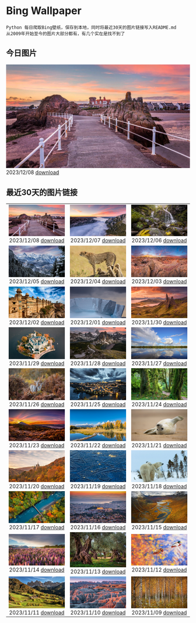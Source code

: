 # Bing Wallpaper

```
Python 每日爬取Bing壁纸，保存到本地，同时将最近30天的图片链接写入README.md
从2009年开始至今的图片大部分都有，有几个实在是找不到了
```



## 今日图片


![](./images/2023/12/08/JerseyIsland_ZH-CN6224973235_1920x1080_2023-12-08.jpg)2023/12/08 [download](./images/2023/12/08/JerseyIsland_ZH-CN6224973235_1920x1080_2023-12-08.jpg)

## 最近30天的图片链接


|      |      |      |
| :----: | :----: | :----: |
|![](./images/2023/12/08/JerseyIsland_ZH-CN6224973235_1920x1080_2023-12-08.jpg)2023/12/08 [download](./images/2023/12/08/JerseyIsland_ZH-CN6224973235_1920x1080_2023-12-08.jpg)|![](./images/2023/12/07/GrandCanyonVerdon_ZH-CN6025902720_1920x1080_2023-12-07.jpg)2023/12/07 [download](./images/2023/12/07/GrandCanyonVerdon_ZH-CN6025902720_1920x1080_2023-12-07.jpg)|![](./images/2023/12/06/DardagnaWaterfalls_ZH-CN5613123621_1920x1080_2023-12-06.jpg)2023/12/06 [download](./images/2023/12/06/DardagnaWaterfalls_ZH-CN5613123621_1920x1080_2023-12-06.jpg)|
|![](./images/2023/12/05/AlpsCastles_ZH-CN5078013932_1920x1080_2023-12-05.jpg)2023/12/05 [download](./images/2023/12/05/AlpsCastles_ZH-CN5078013932_1920x1080_2023-12-05.jpg)|![](./images/2023/12/04/CheetahDay_ZH-CN5114530695_1920x1080_2023-12-04.jpg)2023/12/04 [download](./images/2023/12/04/CheetahDay_ZH-CN5114530695_1920x1080_2023-12-04.jpg)|![](./images/2023/12/03/VermilionCliffs_ZH-CN3945784250_1920x1080_2023-12-03.jpg)2023/12/03 [download](./images/2023/12/03/VermilionCliffs_ZH-CN3945784250_1920x1080_2023-12-03.jpg)|
|![](./images/2023/12/02/GwaliorFortMP_ZH-CN3300432281_1920x1080_2023-12-02.jpg)2023/12/02 [download](./images/2023/12/02/GwaliorFortMP_ZH-CN3300432281_1920x1080_2023-12-02.jpg)|![](./images/2023/12/01/IcebergAntarctica_ZH-CN2053356825_1920x1080_2023-12-01.jpg)2023/12/01 [download](./images/2023/12/01/IcebergAntarctica_ZH-CN2053356825_1920x1080_2023-12-01.jpg)|![](./images/2023/11/30/TrotternishStorr_ZH-CN2508882441_1920x1080_2023-11-30.jpg)2023/11/30 [download](./images/2023/11/30/TrotternishStorr_ZH-CN2508882441_1920x1080_2023-11-30.jpg)|
|![](./images/2023/11/29/SchwerinerSchloss_ZH-CN2390476345_1920x1080_2023-11-29.jpg)2023/11/29 [download](./images/2023/11/29/SchwerinerSchloss_ZH-CN2390476345_1920x1080_2023-11-29.jpg)|![](./images/2023/11/28/AssiniboineProvincialPark_ZH-CN2270275151_1920x1080_2023-11-28.jpg)2023/11/28 [download](./images/2023/11/28/AssiniboineProvincialPark_ZH-CN2270275151_1920x1080_2023-11-28.jpg)|![](./images/2023/11/27/RioNegro_ZH-CN2121977810_1920x1080_2023-11-27.jpg)2023/11/27 [download](./images/2023/11/27/RioNegro_ZH-CN2121977810_1920x1080_2023-11-27.jpg)|
|![](./images/2023/11/26/BradgateFallow_ZH-CN1852334581_1920x1080_2023-11-26.jpg)2023/11/26 [download](./images/2023/11/26/BradgateFallow_ZH-CN1852334581_1920x1080_2023-11-26.jpg)|![](./images/2023/11/25/TajoRiver_ZH-CN1752559204_1920x1080_2023-11-25.jpg)2023/11/25 [download](./images/2023/11/25/TajoRiver_ZH-CN1752559204_1920x1080_2023-11-25.jpg)|![](./images/2023/11/24/HallofMosses_ZH-CN1565129809_1920x1080_2023-11-24.jpg)2023/11/24 [download](./images/2023/11/24/HallofMosses_ZH-CN1565129809_1920x1080_2023-11-24.jpg)|
|![](./images/2023/11/23/TeideNational_ZH-CN1367200520_1920x1080_2023-11-23.jpg)2023/11/23 [download](./images/2023/11/23/TeideNational_ZH-CN1367200520_1920x1080_2023-11-23.jpg)|![](./images/2023/11/22/SnakeRiverTeton_ZH-CN1213535303_1920x1080_2023-11-22.jpg)2023/11/22 [download](./images/2023/11/22/SnakeRiverTeton_ZH-CN1213535303_1920x1080_2023-11-22.jpg)|![](./images/2023/11/21/HelloSeal_ZH-CN1064568368_1920x1080_2023-11-21.jpg)2023/11/21 [download](./images/2023/11/21/HelloSeal_ZH-CN1064568368_1920x1080_2023-11-21.jpg)|
|![](./images/2023/11/20/CastleCoch_ZH-CN0917284602_1920x1080_2023-11-20.jpg)2023/11/20 [download](./images/2023/11/20/CastleCoch_ZH-CN0917284602_1920x1080_2023-11-20.jpg)|![](./images/2023/11/19/FrozenBog_ZH-CN0712859386_1920x1080_2023-11-19.jpg)2023/11/19 [download](./images/2023/11/19/FrozenBog_ZH-CN0712859386_1920x1080_2023-11-19.jpg)|![](./images/2023/11/18/MilsePolarBear_ZH-CN0567475122_1920x1080_2023-11-18.jpg)2023/11/18 [download](./images/2023/11/18/MilsePolarBear_ZH-CN0567475122_1920x1080_2023-11-18.jpg)|
|![](./images/2023/11/17/BadRiver_ZH-CN0416550169_1920x1080_2023-11-17.jpg)2023/11/17 [download](./images/2023/11/17/BadRiver_ZH-CN0416550169_1920x1080_2023-11-17.jpg)|![](./images/2023/11/16/AthensAcropolis_ZH-CN9942357439_1920x1080_2023-11-16.jpg)2023/11/16 [download](./images/2023/11/16/AthensAcropolis_ZH-CN9942357439_1920x1080_2023-11-16.jpg)|![](./images/2023/11/15/SarekSweden_ZH-CN9728518595_1920x1080_2023-11-15.jpg)2023/11/15 [download](./images/2023/11/15/SarekSweden_ZH-CN9728518595_1920x1080_2023-11-15.jpg)|
|![](./images/2023/11/14/RussellLupines_ZH-CN8552113285_1920x1080_2023-11-14.jpg)2023/11/14 [download](./images/2023/11/14/RussellLupines_ZH-CN8552113285_1920x1080_2023-11-14.jpg)|![](./images/2023/11/13/OliveOrchard_ZH-CN8198989130_1920x1080_2023-11-13.jpg)2023/11/13 [download](./images/2023/11/13/OliveOrchard_ZH-CN8198989130_1920x1080_2023-11-13.jpg)|![](./images/2023/11/12/MallarDucks_ZH-CN7422818269_1920x1080_2023-11-12.jpg)2023/11/12 [download](./images/2023/11/12/MallarDucks_ZH-CN7422818269_1920x1080_2023-11-12.jpg)|
|![](./images/2023/11/11/ValDiFunes_ZH-CN2080915930_1920x1080_2023-11-11.jpg)2023/11/11 [download](./images/2023/11/11/ValDiFunes_ZH-CN2080915930_1920x1080_2023-11-11.jpg)|![](./images/2023/11/10/BadlandsSunrise_ZH-CN5906162228_1920x1080_2023-11-10.jpg)2023/11/10 [download](./images/2023/11/10/BadlandsSunrise_ZH-CN5906162228_1920x1080_2023-11-10.jpg)|![](./images/2023/11/09/NorwayBirch_ZH-CN5482311438_1920x1080_2023-11-09.jpg)2023/11/09 [download](./images/2023/11/09/NorwayBirch_ZH-CN5482311438_1920x1080_2023-11-09.jpg)|


